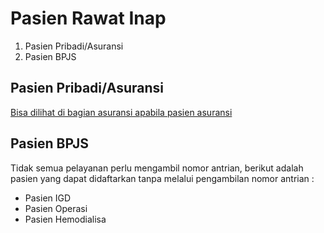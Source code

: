 # Pasien Rawat Inap

1. Pasien Pribadi/Asuransi
2. Pasien BPJS 

## Pasien Pribadi/Asuransi

[Bisa dilihat di bagian asuransi apabila pasien asuransi](./gesek.html)

## Pasien BPJS

Tidak semua pelayanan perlu mengambil nomor antrian, berikut adalah pasien yang dapat didaftarkan tanpa melalui pengambilan nomor antrian :

- Pasien IGD
- Pasien Operasi
- Pasien Hemodialisa
